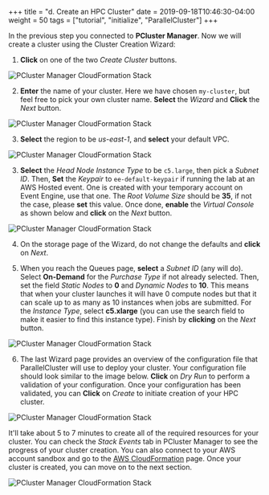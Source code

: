 +++
title = "d. Create an HPC Cluster"
date = 2019-09-18T10:46:30-04:00
weight = 50
tags = ["tutorial", "initialize", "ParallelCluster"]
+++

In the previous step you connected to **PCluster Manager**. Now we will create a cluster using the Cluster Creation Wizard:

1. **Click** on one of the two *Create Cluster* buttons.

![PCluster Manager CloudFormation Stack](/images/hpc-aws-parallelcluster-workshop/pcm-create1.png)

2. **Enter** the name of your cluster. Here we have chosen `my-cluster`, but feel free to pick your own cluster name. **Select** the *Wizard* and **Click** the *Next* button.

![PCluster Manager CloudFormation Stack](/images/hpc-aws-parallelcluster-workshop/pcm-create2.png)

3. **Select** the region to be *us-east-1*, and **select** your default VPC.

![PCluster Manager CloudFormation Stack](/images/hpc-aws-parallelcluster-workshop/pcm-create3.png)

3. **Select** the *Head Node Instance Type* to be `c5.large`, then pick a *Subnet ID*. Then, **Set** the *Keypair* to `ee-default-keypair` if running the lab at an AWS Hosted event. One is created with your temporary account on Event Engine, use that one. The *Root Volume Size* should be **35**, if not the case, please **set** this value. Once done, **enable** the *Virtual Console* as shown below and **click** on the *Next* button.

![PCluster Manager CloudFormation Stack](/images/hpc-aws-parallelcluster-workshop/pcm-create4.png)

4. On the storage page of the Wizard, do not change the defaults and **click** on *Next*.

5. When you reach the Queues page, **select** a *Subnet ID* (any will do). Select **On-Demand** for the *Purchase Type* if not already selected. Then, set the field *Static Nodes* to **0** and *Dynamic Nodes* to **10**. This means that when your cluster launches it will have 0 compute nodes but that it can scale up to as many as 10 instances when jobs are submitted. For the *Instance Type*, select **c5.xlarge** (you can use the search field to make it easier to find this instance type). Finish by **clicking** on the *Next* button.

![PCluster Manager CloudFormation Stack](/images/hpc-aws-parallelcluster-workshop/pcm-create6.png)

6. The last Wizard page provides an overview of the configuration file that ParallelCluster will use to deploy your cluster. Your configuration file should look similar to the image below. **Click** on *Dry Run* to perform a validation of your configuration. Once your configuration has been validated, you can **Click** on *Create* to initiate creation of your HPC cluster.

![PCluster Manager CloudFormation Stack](/images/hpc-aws-parallelcluster-workshop/pcm-create7.png)


It'll take about 5 to 7 minutes to create all of the required resources for your cluster. You can check the *Stack Events* tab in PCluster Manager to see the progress of your cluster creation. You can also connect to your AWS account sandbox and go to the [AWS CloudFormation](https://console.aws.amazon.com/cloudformation/home) page. Once your cluster is created, you can move on to the next section.

![PCluster Manager CloudFormation Stack](/images/hpc-aws-parallelcluster-workshop/pcm-create8.png)
